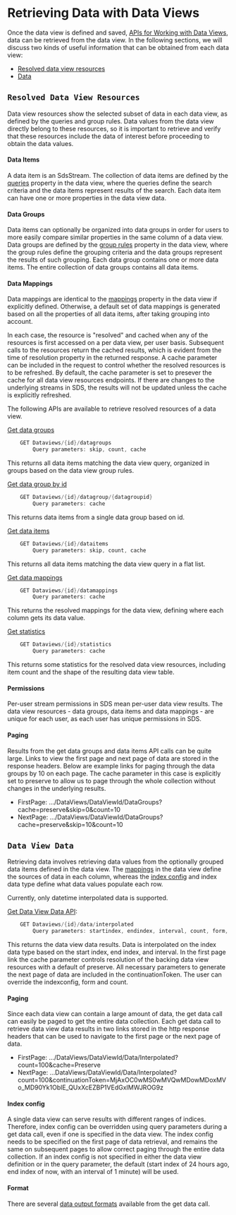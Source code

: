 ﻿---
uid: DataRetrieval
---

# Retrieving Data with Data Views

Once the data view is defined and saved, [APIs for Working with Data Views](DataViews_API.md), data can be retrieved from the data view. In the following sections, we will discuss two kinds of useful information that can be obtained from each data view:
* [Resolved data view resources](#metadata)
* [Data](#data)

## <a name="metadata">`Resolved Data View Resources` </a>

Data view resources show the selected subset of data in each data view, as defined by the queries and group rules. Data values from the data view directly belong to these resources, so it is important to retrieve and verify that these resources include the data of interest before proceeding to obtain the data values. 

#### Data Items
A data item is an SdsStream. The collection of data items are defined by the [queries](Queries.md)  property in the data view, where the queries define the search criteria and the data items represent results of the search. Each data item can have one or more properties in the data view data. 

#### Data Groups
Data items can optionally be organized into data groups in order for users to more easily compare similar properties in the same column of a data view. Data groups are defined by the [group rules](GroupRules.md) property in the data view, where the group rules define the grouping criteria and the data groups represent the results of such grouping. Each data group contains one or more data items. The entire collection of data groups contains all data items.

#### Data Mappings
Data mappings are identical to the [mappings](Mappings.md) property in the data view if explicitly defined. Otherwise, a default set of data mappings is generated based on all the properties of all data items, after taking grouping into account. 

In each case, the resource is "resolved" and cached when any of the resources is first accessed on a per data view, per user basis. Subsequent calls to the resources return the cached results, which is evident from the time of resolution property in the returned response. A cache parameter can be included in the request to control whether the resolved resources is to be refreshed. By default, the cache parameter is set to presever the cache for all data view resources endpoints. If there are changes to the underlying streams in SDS, the results will not be updated unless the cache is explicitly refreshed. 

The following APIs are available to retrieve resolved resources of a data view.

[Get data groups](DataRetrieval_API.md)
```csharp
    GET Dataviews/{id}/datagroups
        Query parameters: skip, count, cache
```
 
This returns all data items matching the data view query, organized in groups based on the data view group rules. 

[Get data group by id](DataRetrieval_API.md)
```csharp
    GET Dataviews/{id}/datagroup/{datagroupid}
        Query parameters: cache
```
This returns data items from a single data group based on id. 

[Get data items](DataRetrieval_API.md)
```csharp
    GET Dataviews/{id}/dataitems
        Query parameters: skip, count, cache
```
This returns all data items matching the data view query in a flat list. 

[Get data mappings](DataRetrieval_API.md)
```csharp
    GET Dataviews/{id}/datamappings
        Query parameters: cache
```
This returns the resolved mappings for the data view, defining where each column gets its data value.

[Get statistics](DataRetrieval_API.md)
```csharp
    GET Dataviews/{id}/statistics
        Query parameters: cache
```
This returns some statistics for the resolved data view resources, including item count and the shape of the resulting data view table.

#### Permissions
Per-user stream permissions in SDS mean per-user data view results. The data view resources - data groups, data items and data mappings - are unique for each user, as each user has unique permissions in SDS.

#### Paging
Results from the get data groups and data items API calls can be quite large. Links to view the first page and next page of data are stored in the response headers. Below are example links for paging through the data groups by 10 on each page. The cache parameter in this case is explicitly set to preserve to allow us to page through the whole collection without changes in the underlying results.

* FirstPage: .../DataViews/DataViewId/DataGroups?cache=preserve&skip=0&count=10
* NextPage: .../DataViews/DataViewId/DataGroups?cache=preserve&skip=10&count=10

## <a name="data">`Data View Data` </a>

Retrieving data involves retrieving data values from the optionally grouped data items defined in the data view. The [mappings](Mappings.md) in the data view define the sources of data in each column, whereas the [index config](IndexConfig.md) and index data type define what data values populate each row. 

Currently, only datetime interpolated data is supported. 

[Get Data View Data API](DataRetrieval_API.md): 
```csharp
    GET Dataviews/{id}/data/interpolated
        Query parameters: startindex, endindex, interval, count, form, continuationToken, cache
```

This returns the data view data results. Data is interpolated on the index data type based on the start index, end index, and interval. In the first page link the cache parameter controls resolution of the backing data view resources with a default of preserve. All necessary parameters to generate the next page of data are included in the continuationToken.  The user can override the indexconfig, form and count.

#### Paging

Since each data view can contain a large amount of data, the get data call can easily be paged to get the entire data collection. Each get data call to retrieve data view data results in two links stored in the http response headers that can be used to navigate to the first page or the next page of data.

* FirstPage: .../DataViews/DataViewId/Data/Interpolated?count=100&cache=Preserve
* NextPage: ...DataViews/DataViewId/Data/Interpolated?count=100&continuationToken=MjAxOC0wMS0wMVQwMDowMDoxMVo_MD90Yk1OblE_QUxXcEZBP1VEdGxIMWJROG9z

#### Index config
A single data view can serve results with different ranges of indices. Therefore, index config can be overridden using query parameters during a get data call, even if one is specified in the data view. The index config needs to be specified on the first page of data retrieval, and remains the same on subsequent pages to allow correct paging through the entire data collection. If an index config is not specified in either the data view definition or in the query parameter, the default (start index of 24 hours ago, end index of now, with an interval of 1 minute) will be used. 

#### Format
There are several [data output formats](xref:DataOutputFormats) available from the get data call.